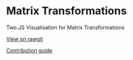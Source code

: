 Matrix Transformations
======================

Two.JS Visualisation for Matrix Transformations

[View on rawgit](https://rawgit.com/UoBEdTechSTEMM/MatrixTransforms/master/index.html)

[Contribution guide](https://github.com/UoBEdTechSTEMM/Contribution)
